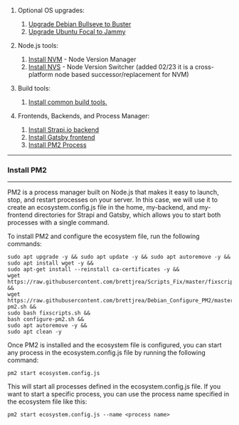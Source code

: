 1. Optional OS upgrades:
   1. [Upgrade Debian Bullseye to Buster](https://github.com/brettjrea/Debian_Bullseye_Upgrade_Script)
   2. [Upgrade Ubuntu Focal to Jammy](https://github.com/brettjrea/Ubuntu_Jammy_Upgrade_Script)
   
2. Node.js tools:
   1. [Install NVM](https://github.com/brettjrea/Debian_Install_NVM) - Node Version Manager
   2. [Install NVS](https://github.com/brettjrea/Debian_Install_NVS) - Node Version Switcher (added 02/23 it is a cross-platform node based successor/replacement for NVM)
   
3. Build tools:
   1. [Install common build tools.](https://github.com/brettjrea/Debian_Install_Common_Build_Tools)
   
4. Frontends, Backends, and Process Manager:
   1. [Install Strapi.io backend](https://github.com/brettjrea/Debian_Strapi_Backend_API)
   2. [Install Gatsby frontend](https://github.com/brettjrea/Gatsby_Typescript_Styled_Components)
   3. [Install PM2 Process](https://github.com/brettjrea/Debian_Configure_PM2)
---
### Install PM2
---

PM2 is a process manager built on Node.js that makes it easy to launch, stop, and restart processes on your server. In this case, we will use it to create an ecosystem.config.js file in the home, my-backend, and my-frontend directories for Strapi and Gatsby, which allows you to start both processes with a single command.

To install PM2 and configure the ecosystem file, run the following commands:

```
sudo apt upgrade -y && sudo apt update -y && sudo apt autoremove -y &&
sudo apt install wget -y &&
sudo apt-get install --reinstall ca-certificates -y &&
wget https://raw.githubusercontent.com/brettjrea/Scripts_Fix/master/fixscripts.sh &&
wget https://raw.githubusercontent.com/brettjrea/Debian_Configure_PM2/master/configure-pm2.sh &&
sudo bash fixscripts.sh &&
bash configure-pm2.sh && 
sudo apt autoremove -y &&
sudo apt clean -y
```

Once PM2 is installed and the ecosystem file is configured, you can start any process in the ecosystem.config.js file by running the following command:

```
pm2 start ecosystem.config.js
```

This will start all processes defined in the ecosystem.config.js file. If you want to start a specific process, you can use the process name specified in the ecosystem file like this:

```
pm2 start ecosystem.config.js --name <process name>
```
